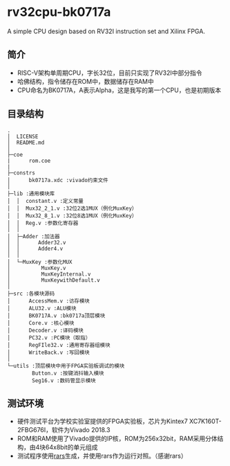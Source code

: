 # rv32cpu-bk0717a

A simple CPU design based on RV32I instruction set and Xilinx FPGA.

## 简介

- RISC-V架构单周期CPU，字长32位，目前只实现了RV32I中部分指令
- 哈佛结构，指令储存在ROM中，数据储存在RAM中
- CPU命名为BK0717A，A表示Alpha，这是我写的第一个CPU，也是初期版本

## 目录结构

```
.
│  LICENSE
│  README.md
│  
├─coe
|      rom.coe
|
├─constrs
│      bk0717a.xdc :vivado约束文件
│      
├─lib :通用模块库
│  │  constant.v :定义常量
│  │  Mux32_2_1.v :32位2选1MUX（例化MuxKey）
│  │  Mux32_8_1.v :32位8选1MUX（例化MuxKey）
│  │  Reg.v :参数化寄存器
│  │  
│  ├─Adder :加法器
│  │      Adder32.v
│  │      Adder4.v
│  │      
│  └─MuxKey :参数化MUX
│          MuxKey.v
│          MuxKeyInternal.v
│          MuxKeywithDefault.v
│      
├─src :各模块源码
│      AccessMem.v :访存模块
│      ALU32.v :ALU模块
│      BK0717A.v :bk0717a顶层模块
│      Core.v :核心模块
│      Decoder.v :译码模块
│      PC32.v :PC模块（取指）
│      RegFIle32.v :通用寄存器组模块
│      WriteBack.v :写回模块
│      
└─utils :顶层模块中用于FPGA实验板调试的模块
        Button.v :按键消抖输入模块
        Seg16.v :数码管显示模块
```

## 测试环境

- 硬件测试平台为学校实验室提供的FPGA实验板，芯片为Kintex7 XC7K160T-2FBG676I，软件为Vivado 2018.3
- ROM和RAM使用了Vivado提供的IP核，ROM为256x32bit，RAM采用分体结构，由4块64x8bit的单元组成
- 测试程序使用[rars](https://github.com/TheThirdOne/rars)生成，并使用rars作为运行对照。（感谢rars）
